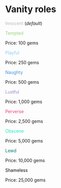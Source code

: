 # Vanity roles


<span style="color:#b9b9b9">Innocent</span> (*default*)


<span style="color:#91d67c">Tempted</span>

Price: 100 gems


<span style="color:#87cefa">Playful</span>

Price: 250 gems


<span style="color:#4b93db">Naughty</span>

Price: 500 gems


<span style="color:#9689d1">Lustful</span>

Price: 1,000 gems


<span style="color:#ec407a">Perverse</span>

Price: 2,500 gems


<span style="color:#21e4c6">Obscene</span>

Price: 5,000 gems


<span style="color:#01796f">Lewd</span>

Price: 10,000 gems


<span style="color:#100c08">Shameless</span>

Price: 25,000 gems
